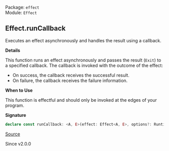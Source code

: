 Package: `effect`<br />
Module: `Effect`<br />

## Effect.runCallback

Executes an effect asynchronously and handles the result using a callback.

**Details**

This function runs an effect asynchronously and passes the result (`Exit`) to
a specified callback. The callback is invoked with the outcome of the effect:
- On success, the callback receives the successful result.
- On failure, the callback receives the failure information.

**When to Use**

This function is effectful and should only be invoked at the edges of your
program.

**Signature**

```ts
declare const runCallback: <A, E>(effect: Effect<A, E>, options?: Runtime.RunCallbackOptions<A, E> | undefined) => Runtime.Cancel<A, E>
```

[Source](https://github.com/Effect-TS/effect/tree/main/packages/effect/src/Effect.ts#L12062)

Since v2.0.0